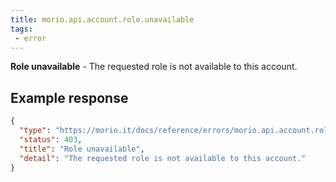 ```yaml
---
title: morio.api.account.role.unavailable
tags:
 - error
---
```



<!-- MORIO_AUTO_GENERATED_CONTENT_STARTS - Manual changes made below will be overwritten -->
__Role unavailable__ - The requested role is not available to this account.
<!-- MORIO_AUTO_GENERATED_CONTENT_ENDS - Manual changes made above will be overwritten -->


<!-- MORIO_AUTO_GENERATED_CONTENT_STARTS - Manual changes made below will be overwritten -->
## Example response

```json
{
  "type": "https://morio.it/docs/reference/errors/morio.api.account.role.unavailable",
  "status": 403,
  "title": "Role unavailable",
  "detail": "The requested role is not available to this account."
}
```
<!-- MORIO_AUTO_GENERATED_CONTENT_ENDS - Manual changes made above will be overwritten -->

